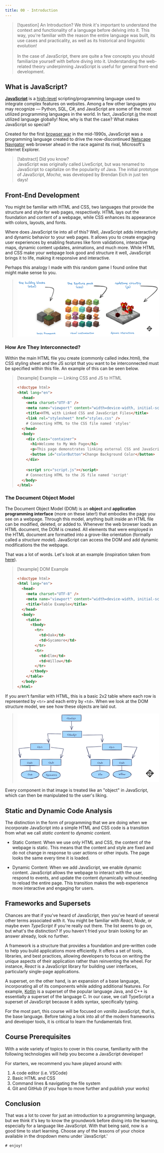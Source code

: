 ```yaml
---
title: 00 - Introduction
---
```


> [!question] An Introduction?
> We think it's important to understand the context and functionality of a language before delving into it. This way, you're familiar with the reason the entire language was built, its use cases and practicality, as well as its historical and linguistic evolution! <br><br> In the case of JavaScript, there are quite a few concepts you should familiarize yourself with before diving into it. Understanding the web-related theory underpinning JavaScript is useful for general front-end development.

## What is JavaScript?

[**JavaScript**](https://www.javascript.com/) is a [high-level](https://en.wikipedia.org/wiki/High-level_programming_language#:~:text=Examples%20of%20high%2Dlevel%20programming,low%2Dlevel%20are%20inherently%20relative.) scripting/programming language used to integrate complex features on websites. Among a few other languages you may recognize — Python, SQL, C#, and JavaScript are some of the most utilized programming languages in the world. In fact, JavaScript _<u>is</u>_ the most utilized language globally! Now, why is that the case? What makes JavaScript so special?

Created for the first [browser war](https://en.wikipedia.org/wiki/Browser_wars) in the mid-1990s, JavaScript was a programming language created to drive the now-discontinued [Netscape Navigator](https://en.wikipedia.org/wiki/Netscape_Navigator) web browser ahead in the race against its rival, Microsoft's Internet Explorer.

> [!abstract] Did you know?  
> JavaScript was originally called LiveScript, but was renamed to JavaScript to capitalize on the popularity of Java. The initial prototype of JavaScript, _Mocha_, was developed by Brendan Eich in just ten days!

## Front-End Development

You might be familiar with HTML and CSS, two languages that provide the structure and style for web pages, respectively. HTML lays out the foundation and content of a webpage, while CSS enhances its appearance with colors, layouts, and fonts.

Where does JavaScript tie into all of this? Well, JavaScript adds interactivity and dynamic behavior to your web pages. It allows you to create engaging user experiences by enabling features like form validations, interactive maps, dynamic content updates, animations, and much more. While HTML and CSS make your webpage look good and structure it well, JavaScript brings it to life, making it responsive and interactive.

Perhaps this analogy I made with this random game I found online that might make sense to you.

> <img src="./frontend.png"></img>

### How Are They Interconnected?

Within the main HTML file you create (commonly called index.html), the CSS styling sheet and the JS script that you want to be interconnected must be specified within this file. An example of this can be seen below.

> [!example] Example — Linking CSS and JS to HTML
>
> ```html
> <!doctype html>
> <html lang="en">
>   <head>
>     <meta charset="UTF-8" />
>     <meta name="viewport" content="width=device-width, initial-scale=1.0" />
>     <title>HTML with Linked CSS and JavaScript Files</title>
>     <link rel="stylesheet" href="styles.css" />
>     # Connecting HTML to the CSS file named 'styles'
>   </head>
>   <body>
>     <div class="container">
>       <h1>Welcome to My Web Page</h1>
>       <p>This page demonstrates linking external CSS and JavaScript files.</p>
>       <button id="colorButton">Change Background Color</button>
>     </div>
>
>     <script src="script.js"></script>
>     # Connecting HTML to the JS file named 'script'
>   </body>
> </html>
> ```

### The Document Object Model

The Document Object Model (DOM) is an **object** and **application programming interface** (more on these later!) that embodies the page you see on a webpage. Through this model, anything built inside an HTML file can be modified, deleted, or added to. Whenever the web browser loads an HTML document, the DOM is created. All elements that were employed in the HTML document are formatted into a grove-like orientation (formally called a _structure model_). JavaScript can access the DOM and add dynamic modifications the the webpage.

That was a lot of words. Let's look at an example (inspiration taken from [here](https://www.w3.org/TR/WD-DOM/introduction.html)).

> [!example] DOM Example
>
> ```html
> <!doctype html>
> <html lang="en">
>   <head>
>     <meta charset="UTF-8" />
>     <meta name="viewport" content="width=device-width, initial-scale=1.0" />
>     <title>Table Example</title>
>   </head>
>   <body>
>     <table>
>       <tbody>
>         <tr>
>           <td>Oak</td>
>           <td>Sycamore</td>
>         </tr>
>         <tr>
>           <td>Elm</td>
>           <td>Willow</td>
>         </tr>
>       </tbody>
>     </table>
>   </body>
> </html>
> ```

If you aren't familiar with HTML, this is a basic 2x2 table where each row is represented by `<tr>` and each entry by `<td>`. When we look at the DOM structure model, we see how these objects are laid out.

> <img src="./DOM.png"></img>

Every component in that image is treated like an "object" in JavaScript, which can then be manipulated to the user's liking.

## Static and Dynamic Code Analysis

The distinction in the form of programming that we are doing when we incorporate JavaScript into a simple HTML and CSS code is a transition from what we call _static content_ to _dynamic content_.

- Static Content: When we use only HTML and CSS, the content of the webpage is static. This means that the content and style are fixed and do not change in response to user actions or other inputs. The page looks the same every time it is loaded.

- Dynamic Content: When we add JavaScript, we enable dynamic content. JavaScript allows the webpage to interact with the user, respond to events, and update the content dynamically without needing to reload the entire page. This transition makes the web experience more interactive and engaging for users.

## Frameworks and Supersets

Chances are that if you've heard of JavaScript, then you've heard of several other terms associated with it. You might be familiar with _React_, _Node_, or maybe even _TypeScript_ if you're really out there. The list seems to go on, but what's the distinction? If you haven't fried your brain looking for an answer already, look no further.

A framework is a structure that provides a foundation and pre-written code to help you build applications more efficiently. It offers a set of tools, libraries, and best practices, allowing developers to focus on writing the unique aspects of their application rather than reinventing the wheel. For instance, _React_ is a JavaScript library for building user interfaces, particularly single-page applications.

A superset, on the other hand, is an expansion of a base language, incorporating all of its components while adding additional features. For example, [Kotlin](https://kotlinlang.org/) is a superset of the popular language Java, and C++ is essentially a superset of the language C. In our case, we call TypeScript a superset of JavaScript because it adds syntax, specifically typing.

For the most part, this course will be focused on _vanilla_ JavaScript, that is, the base language. Before taking a look into all of the modern frameworks and developer tools, it is critical to learn the fundamentals first.

## Course Prerequisites

With a wide variety of topics to cover in this course, familiarity with the following technologies will help you become a JavaScript developer!

For starters, we recommend you have played around with:

1. A code editor (i.e. VSCode)
2. Basic HTML and CSS
3. Command lines & navigating the file system
4. Git and GitHub (if you hope to move further and publish your works)

## Conclusion

That was a lot to cover for just an introduction to a programming language, but we think it's key to know the groundwork before diving into the learning, especially for a language like JavaScript. With that being said, now is a good time to start learning. Choose any of the lessons of your choice available in the dropdown menu under 'JavaScript.'

```
# enjoy!
```
